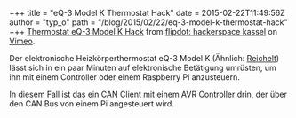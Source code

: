 +++
title = "eQ-3 Model K Thermostat Hack"
date = 2015-02-22T11:49:56Z
author = "typ_o"
path = "/blog/2015/02/22/eq-3-model-k-thermostat-hack"
+++
[Thermostat eQ-3 Model K Hack](https://vimeo.com/120285842) from
[flipdot: hackerspace kassel](https://vimeo.com/flipdot) on
[Vimeo](https://vimeo.com).

Der elektronische Heizkörperthermostat eQ-3 Model K (Ähnlich:
[Reichelt](http://www.reichelt.de/Regler-Thermostate/EHT-CLASSIC-PRO/3/index.html?ACTION=3&GROUPID=4388&ARTICLE=102691&SEARCH=eQ-3%20Model%20K&OFFSET=16&WKID=0&))
lässt sich in ein paar Minuten auf elektronische Betätigung umrüsten, um
ihn mit einem Controller oder einem Raspberry Pi anzusteuern.

In diesem Fall ist das ein CAN Client mit einem AVR Controller drin, der
über den CAN Bus von einem Pi angesteuert wird.
